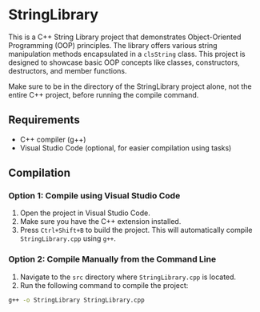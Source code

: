 # StringLibrary

This is a C++ String Library project that demonstrates Object-Oriented Programming (OOP) principles. The library offers various string manipulation methods encapsulated in a `clsString` class. This project is designed to showcase basic OOP concepts like classes, constructors, destructors, and member functions.

Make sure to be in the directory of the StringLibrary project alone, not the entire C++ project, before running the compile command.

## Requirements

- C++ compiler (g++)
- Visual Studio Code (optional, for easier compilation using tasks)

## Compilation



### Option 1: Compile using Visual Studio Code

1. Open the project in Visual Studio Code.
2. Make sure you have the C++ extension installed.
3. Press `Ctrl+Shift+B` to build the project. This will automatically compile `StringLibrary.cpp` using `g++`.

### Option 2: Compile Manually from the Command Line

1. Navigate to the `src` directory where `StringLibrary.cpp` is located.
2. Run the following command to compile the project:

```bash
g++ -o StringLibrary StringLibrary.cpp

